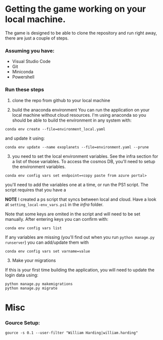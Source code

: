 # Getting the game working on your local machine. 

The game is designed to be able to clone the repository and run right away, there are just a couple of steps. 
### Assuming you have: 
* Visual Studio Code
* Git
* Miniconda
* Powershell


### Run these steps
1. clone the repo from github to your local machine

2. build the anaconda environment
You can run the application on your local machine without cloud resources. I'm using anaconda so you should be able to build the environment in any system with: 
```
conda env create --file=environment_local.yaml
``` 

and update it using:
```
conda env update --name exoplanets --file=environment.yaml --prune
```

3. you need to set the local environment variables. See the infra section for a list of those variables. 
To access the cosmos DB, you'll need to setup the environment variables. 
```
conda env config vars set endpoint=<copy paste from azure portal>
```
you'll need to add the variables one at a time, or run the PS1 script. The script requires that you have a 

**NOTE** I created a ps script that syncs between local and cloud. Have a look at `setting_local-env_vars.ps1` in the _infra_ folder. 


Note that some keys are omited in the script and will need to be set manually. After entering keys you can confirm with:
```
conda env config vars list
```
If any variables are missing (you'll find out when you run `python manage.py runserver`) you can add/update them with
```
conda env config vars set varname=value
```

3. Make your migrations

If this is your first time building the application, you will need to update the login data using:
```
python manage.py makemigrations
python manage.py migrate
``` 


# Misc

### Gource Setup:
```
gource -s 0.1 --user-filter "William Harding|william.harding"
```